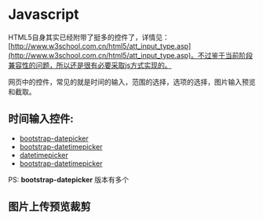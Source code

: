 # Javascript

HTML5自身其实已经附带了挺多的控件了，详情见：[http://www.w3school.com.cn/html5/att_input_type.asp](http://www.w3school.com.cn/html5/att_input_type.asp)。不过鉴于当前阶段兼容性的问题，所以还是很有必要采取js方式实现的。

网页中的控件，常见的就是时间的输入，范围的选择，选项的选择，图片输入预览和截取。


## 时间输入控件:

- [bootstrap-datepicker](https://github.com/eternicode/bootstrap-datepicker "使用")
- [bootstrap-datetimepicker](https://github.com/smalot/bootstrap-datetimepicker)
- [datetimepicker](https://github.com/xdan/datetimepicker)
- [bootstrap-datetimepicker](https://github.com/Eonasdan/bootstrap-datetimepicker)

PS: **bootstrap-datepicker** 版本有多个


## 图片上传预览裁剪

